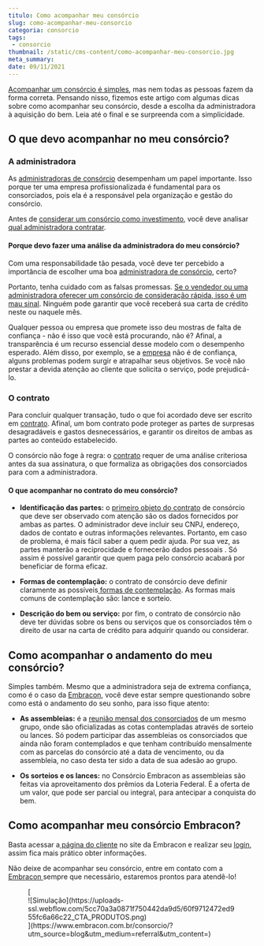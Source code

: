 ```yaml
---
titulo: Como acompanhar meu consórcio
slug: como-acompanhar-meu-consorcio
categoria: consorcio
tags:
 - consorcio
thumbnail: /static/cms-content/como-acompanhar-meu-consorcio.jpg
meta_summary: 
date: 09/11/2021
---
```

[Acompanhar um consórcio é simples](https://www.embracon.com.br/blog/como-entrar-em-um-consorcio), mas nem todas as pessoas fazem da forma correta. Pensando nisso, fizemos este artigo com algumas dicas sobre como acompanhar seu consórcio, desde a escolha da administradora à aquisição do bem. Leia até o final e se surpreenda com a simplicidade.

O que devo acompanhar no meu consórcio? 
----------------------------------------

### A administradora 

As [administradoras de consórcio](https://www.embracon.com.br/conhecaoconsorcio/o-que-e-uma-administradora-de-consorcio) desempenham um papel importante. Isso porque ter uma empresa profissionalizada é fundamental para os consorciados, pois ela é a responsável pela organização e gestão do consórcio.

Antes de [considerar um consórcio como investimento](https://www.embracon.com.br/blog/o-consorcio-e-investimento), você deve analisar [qual administradora contratar](https://www.embracon.com.br/blog/como-escolher-uma-administradora-de-consorcio).

#### Porque devo fazer uma análise da administradora do meu consórcio? 

Com uma responsabilidade tão pesada, você deve ter percebido a importância de escolher uma boa [administradora de consórcio](https://www.embracon.com.br/blog/afinal-o-que-uma-administradora-de-consorcio-faz), certo?

Portanto, tenha cuidado com as falsas promessas. [Se o vendedor ou uma administradora oferecer um consórcio de consideração rápida, isso é um mau sinal](https://www.embracon.com.br/blog/nao-existe-promessa-de-contemplacao-em-consorcio). Ninguém pode garantir que você receberá sua carta de crédito neste ou naquele mês.

Qualquer pessoa ou empresa que promete isso deu mostras de falta de confiança - não é isso que você está procurando, não é? Afinal, a transparência é um recurso essencial desse modelo com o desempenho esperado. Além disso, por exemplo, se a [empresa](https://www.embracon.com.br/blog/empresa-de-consorcio-saiba-o-que-considerar-antes-de-escolher) não é de confiança, alguns problemas podem surgir e atrapalhar seus objetivos. Se você não prestar a devida atenção ao cliente que solicita o serviço, pode prejudicá-lo.

### O contrato 

Para concluir qualquer transação, tudo o que foi acordado deve ser escrito em [contrato](https://www.embracon.com.br/blog/o-que-e-necessario-avaliar-no-contrato-de-consorcio). Afinal, um bom contrato pode proteger as partes de surpresas desagradáveis ​​e gastos desnecessários, e garantir os direitos de ambas as partes ao conteúdo estabelecido.

O consórcio não foge à regra: o [contrato](https://www.embracon.com.br/blog/saiba-o-que-avaliar-antes-de-assinar-um-contrato-de-consorcio) requer de uma análise criteriosa antes da sua assinatura, o que formaliza as obrigações dos consorciados para com a administradora.

#### O que acompanhar no contrato do meu consórcio? 

- **Identificação das partes:** o [primeiro objeto do contrato](https://www.embracon.com.br/conhecaoconsorcio/onde-posso-visualizar-o-numero-do-meu-contrato) de consórcio que deve ser observado com atenção são os dados fornecidos por ambas as partes. O administrador deve incluir seu CNPJ, endereço, dados de contato e outras informações relevantes. Portanto, em caso de problema, é mais fácil saber a quem pedir ajuda. Por sua vez, as partes manterão a reciprocidade e fornecerão dados pessoais . Só assim é possível garantir que quem paga pelo consórcio acabará por beneficiar de forma eficaz.
- **Formas de contemplação:** o contrato de consórcio deve definir claramente as possíveis[ formas de contemplação](https://www.embracon.com.br/blog/quais-sao-as-formas-de-contemplacao). As formas mais comuns de contemplação são: lance e sorteio.

- **Descrição do bem ou serviço:** por fim, o contrato de consórcio não deve ter dúvidas sobre os bens ou serviços que os consorciados têm o direito de usar na carta de crédito para adquirir quando ou considerar.

Como acompanhar o andamento do meu consórcio? 
----------------------------------------------

Simples também. Mesmo que a administradora seja de extrema confiança, como é o caso da [Embracon](https://www.embracon.com.br/a-embracon), você deve estar sempre questionando sobre como está o andamento do seu sonho, para isso fique atento:

- **As assembleias:** é a [reunião mensal dos consorciados](https://www.embracon.com.br/blog/o-que-e-a-assembleia-de-consorcio) de um mesmo grupo, onde são oficializadas as cotas contempladas através de sorteio ou lances. Só podem participar das assembleias os consorciados que ainda não foram contemplados e que tenham contribuído mensalmente com as parcelas do consórcio até a data de vencimento, ou da assembleia, no caso desta ter sido a data de sua adesão ao grupo.

- **Os sorteios e os lances:** no Consórcio Embracon as assembleias são feitas via aproveitamento dos prêmios da Loteria Federal. É a oferta de um valor, que pode ser parcial ou integral, para antecipar a conquista do bem.

Como acompanhar meu consórcio Embracon? 
----------------------------------------

Basta acessar a[ página do cliente](https://www.embracon.com.br/clientes) no site da Embracon e realizar seu [login](https://autoatendimento.embracon.com.br/#/login), assim fica mais prático obter informações.

Não deixe de acompanhar seu consórcio, entre em contato com a [Embracon ](https://www.embracon.com.br/a-embracon)sempre que necessário, estaremos prontos para atendê-lo!

<figure class="w-richtext-figure-type-image w-richtext-align-center">[<div>![Simulação](https://uploads-ssl.webflow.com/5cc70a3a0871f750442da9d5/60f9712472ed955fc6a66c22_CTA_PRODUTOS.png)</div>](https://www.embracon.com.br/consorcio/?utm_source=blog&utm_medium=referral&utm_content=)</figure>
